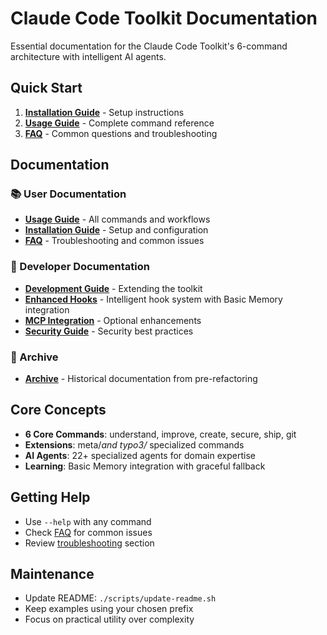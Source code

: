 # Claude Code Toolkit Documentation

Essential documentation for the Claude Code Toolkit's 6-command architecture with intelligent AI agents.

## Quick Start

1. **[Installation Guide](INSTALLATION-GUIDE.md)** - Setup instructions
2. **[Usage Guide](USAGE.md)** - Complete command reference
3. **[FAQ](FAQ.md)** - Common questions and troubleshooting

## Documentation

### 📚 User Documentation

- **[Usage Guide](USAGE.md)** - All commands and workflows
- **[Installation Guide](INSTALLATION-GUIDE.md)** - Setup and configuration
- **[FAQ](FAQ.md)** - Troubleshooting and common issues

### 🔧 Developer Documentation

- **[Development Guide](DEVELOPMENT.md)** - Extending the toolkit
- **[Enhanced Hooks](guides/ENHANCED-HOOKS.md)** - Intelligent hook system with Basic Memory integration
- **[MCP Integration](guides/MCP-INTEGRATION.md)** - Optional enhancements
- **[Security Guide](guides/SECURITY-GUIDE.md)** - Security best practices

### 📁 Archive

- **[Archive](archive/)** - Historical documentation from pre-refactoring

## Core Concepts

- **6 Core Commands**: understand, improve, create, secure, ship, git
- **Extensions**: meta/*and typo3/* specialized commands
- **AI Agents**: 22+ specialized agents for domain expertise
- **Learning**: Basic Memory integration with graceful fallback

## Getting Help

- Use `--help` with any command
- Check [FAQ](FAQ.md) for common issues
- Review [troubleshooting](USAGE.md#troubleshooting) section

## Maintenance

- Update README: `./scripts/update-readme.sh`
- Keep examples using your chosen prefix
- Focus on practical utility over complexity
